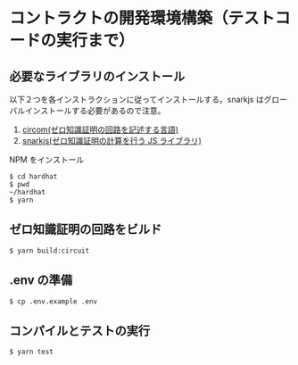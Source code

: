 # コントラクトの開発環境構築（テストコードの実行まで）

## 必要なライブラリのインストール

以下２つを各インストラクションに従ってインストールする。snarkjs はグローバルインストールする必要があるので注意。

1. [circom(ゼロ知識証明の回路を記述する言語)](https://docs.circom.io/getting-started/installation/)
2. [snarkjs(ゼロ知識証明の計算を行う JS ライブラリ)](https://www.npmjs.com/package/snarkjs)

NPM をインストール

```shell
$ cd hardhat
$ pwd
~/hardhat
$ yarn
```

## ゼロ知識証明の回路をビルド

```
$ yarn build:circuit
```

## .env の準備

```
$ cp .env.example .env
```

## コンパイルとテストの実行

```
$ yarn test
```
